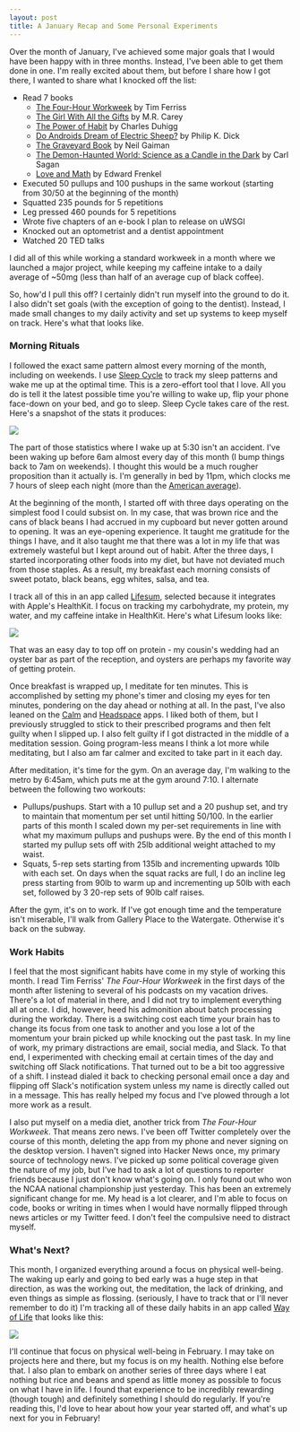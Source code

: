 ```yaml
---
layout: post 
title: A January Recap and Some Personal Experiments
---
```


Over the month of January, I've achieved some major goals that I would have been happy with in three months. Instead, I've been able to get them done in one. I'm really excited about them, but before I share how I got there, I wanted to share what I knocked off the list:

* Read 7 books
	* [The Four-Hour Workweek](http://amzn.to/1Qx8NmP) by Tim Ferriss
	* [The Girl With All the Gifts](http://amzn.to/1Pn0VVM) by M.R. Carey
	* [The Power of Habit](http://amzn.to/1Pn0ZVt) by Charles Duhigg
	* [Do Androids Dream of Electric Sheep?](http://amzn.to/1KfazcB) by Philip K. Dick
	* [The Graveyard Book](http://amzn.to/1Qx8WXk) by Neil Gaiman
	* [The Demon-Haunted World: Science as a Candle in the Dark](http://amzn.to/1P1KQkF) by Carl Sagan
	* [Love and Math](http://amzn.to/1P1KR8k) by Edward Frenkel
* Executed 50 pullups and 100 pushups in the same workout (starting from 30/50 at the beginning of the month)
* Squatted 235 pounds for 5 repetitions
* Leg pressed 460 pounds for 5 repetitions
* Wrote five chapters of an e-book I plan to release on uWSGI
* Knocked out an optometrist and a dentist appointment
* Watched 20 TED talks

I did all of this while working a standard workweek in a month where we launched a major project, while keeping my caffeine intake to a daily average of ~50mg (less than half of an average cup of black coffee). 

So, how'd I pull this off? I certainly didn't run myself into the ground to do it. I also didn't set goals (with the exception of going to the dentist). Instead, I made small changes to my daily activity and set up systems to keep myself on track. Here's what that looks like.

### Morning Rituals

I followed the exact same pattern almost every morning of the month, including on weekends. I use [Sleep Cycle](http://www.sleepcycle.com/) to track my sleep patterns and wake me up at the optimal time. This is a zero-effort tool that I love. All you do is tell it the latest possible time you're willing to wake up, flip your phone face-down on your bed, and go to sleep. Sleep Cycle takes care of the rest. Here's a snapshot of the stats it produces: 

<img class="no-fill" src="/images/sleepcycle.PNG" />

The part of those statistics where I wake up at 5:30 isn't an accident. I've been waking up before 6am almost every day of this month (I bump things back to 7am on weekends). I thought this would be a much rougher proposition than it actually is. I'm generally in bed by 11pm, which clocks me 7 hours of sleep each night (more than the [American average](http://www.gallup.com/poll/166553/less-recommended-amount-sleep.aspx)). 

At the beginning of the month, I started off with three days operating on the simplest food I could subsist on. In my case, that was brown rice and the cans of black beans I had accrued in my cupboard but never gotten around to opening. It was an eye-opening experience. It taught me gratitude for the things I have, and it also taught me that there was a lot in my life that was extremely wasteful but I kept around out of habit. After the three days, I started incorporating other foods into my diet, but have not deviated much from those staples. As a result, my breakfast each morning consists of sweet potato, black beans, egg whites, salsa, and tea. 

I track all of this in an app called [Lifesum](https://lifesum.com/), selected because it integrates with Apple's HealthKit. I focus on tracking my carbohydrate, my protein, my water, and my caffeine intake in HealthKit. Here's what Lifesum looks like:

<img class="no-fill" src="/images/lifesum.PNG" />

That was an easy day to top off on protein - my cousin's wedding had an oyster bar as part of the reception, and oysters are perhaps my favorite way of getting protein.

Once breakfast is wrapped up, I meditate for ten minutes. This is accomplished by setting my phone's timer and closing my eyes for ten minutes, pondering on the day ahead or nothing at all. In the past, I've also leaned on the [Calm](http://www.calm.com/) and [Headspace](https://www.headspace.com/) apps. I liked both of them, but I previously struggled to stick to their prescribed programs and then felt guilty when I slipped up. I also felt guilty if I got distracted in the middle of a meditation session. Going program-less means I think a lot more while meditating, but I also am far calmer and excited to take part in it each day. 

After meditation, it's time for the gym. On an average day, I'm walking to the metro by 6:45am, which puts me at the gym around 7:10. I alternate between the following two workouts:

* Pullups/pushups. Start with a 10 pullup set and a 20 pushup set, and try to maintain that momentum per set until hitting 50/100. In the earlier parts of this month I scaled down my per-set requirements in line with what my maximum pullups and pushups were. By the end of this month I started my pullup sets off with 25lb additional weight attached to my waist. 
* Squats, 5-rep sets starting from 135lb and incrementing upwards 10lb with each set. On days when the squat racks are full, I do an incline leg press starting from 90lb to warm up and incrementing up 50lb with each set, followed by 3 20-rep sets of 90lb calf raises.

After the gym, it's on to work. If I've got enough time and the temperature isn't miserable, I'll walk from Gallery Place to the Watergate. Otherwise it's back on the subway.

### Work Habits

I feel that the most significant habits have come in my style of working this month. I read Tim Ferriss' *The Four-Hour Workweek* in the first days of the month after listening to several of his podcasts on my vacation drives. There's a lot of material in there, and I did not try to implement everything all at once. I did, however, heed his admonition about batch processing during the workday. There is a switching cost each time your brain has to change its focus from one task to another and you lose a lot of the momentum your brain picked up while knocking out the past task. In my line of work, my primary distractions are email, social media, and Slack. To that end, I experimented with checking email at certain times of the day and switching off Slack notifications. That turned out to be a bit too aggressive of a shift. I instead dialed it back to checking personal email once a day and flipping off Slack's notification system unless my name is directly called out in a message. This has really helped my focus and I've plowed through a lot more work as a result.

I also put myself on a media diet, another trick from *The Four-Hour Workweek*. That means zero news. I've been off Twitter completely over the course of this month, deleting the app from my phone and never signing on the desktop version. I haven't signed into Hacker News once, my primary source of technology news. I've picked up some political coverage given the nature of my job, but I've had to ask a lot of questions to reporter friends because I just don't know what's going on. I only found out who won the NCAA national championship just yesterday. This has been an extremely significant change for me. My head is a lot clearer, and I'm able to focus on code, books or writing in times when I would have normally flipped through news articles or my Twitter feed. I don't feel the compulsive need to distract myself. 

### What's Next?

This month, I organized everything around a focus on physical well-being. The waking up early and going to bed early was a huge step in that direction, as was the working out, the meditation, the lack of drinking, and even things as simple as flossing. (seriously, I have to track that or I'll never remember to do it) I'm tracking all of these daily habits in an app called [Way of Life](http://wayoflifeapp.com/) that looks like this:

<img class="no-fill" src="/images/wayoflife.PNG" />

I'll continue that focus on physical well-being in February. I may take on projects here and there, but my focus is on my health. Nothing else before that. I also plan to embark on another series of three days where I eat nothing but rice and beans and spend as little money as possible to focus on what I have in life. I found that experience to be incredibly rewarding (though tough) and definitely something I should do regularly. If you're reading this, I'd love to hear about how your year started off, and what's up next for you in February!